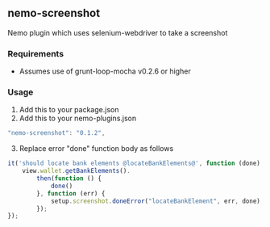 ## nemo-screenshot

Nemo plugin which uses selenium-webdriver to take a screenshot

### Requirements

* Assumes use of grunt-loop-mocha v0.2.6 or higher

### Usage

1. Add this to your package.json
2. Add this to your nemo-plugins.json


```javascript
"nemo-screenshot": "0.1.2",
```

3. Replace error "done" function body as follows

```javascript
it('should locate bank elements @locateBankElements@', function (done) {
	view.wallet.getBankElements().
		then(function () {
			done()
		}, function (err) {
			setup.screenshot.doneError("locateBankElement", err, done);
		});
});
```
